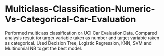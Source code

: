 # Multiclass-Classification-Numeric-Vs-Categorical-Car-Evaluation
Performed multiclass classification on UCI Car Evaluation Data. Compared analysis result for target variable taken as number and target variable taken as categorical. Used Decision Tree, Logistic Regression, KNN, SVM and Multinomial NB to get the best model.
